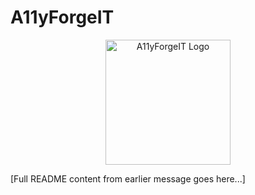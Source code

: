 # A11yForgeIT

<p align="center">
  <img src="assets/logo.png" alt="A11yForgeIT Logo" width="200"/>
</p>

[Full README content from earlier message goes here...]
